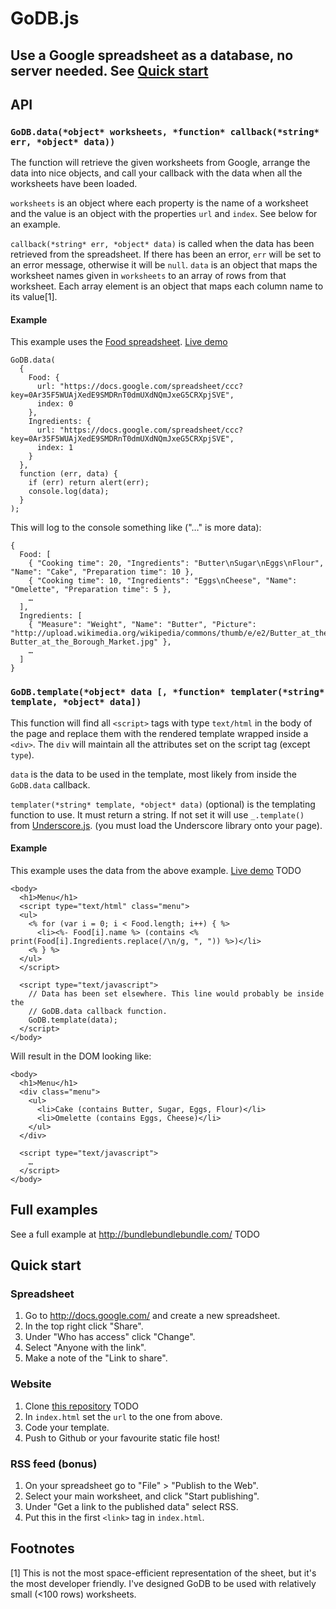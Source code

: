 GoDB.js
=======

## Use a Google spreadsheet as a database, no server needed. See [Quick start](#quick-start)

API
---

### `GoDB.data(*object* worksheets, *function* callback(*string* err, *object* data))`

The function will retrieve the given worksheets from Google, arrange the data
into nice objects, and call your callback with the data when all the worksheets
have been loaded.

`worksheets` is an object where each property is the name of a worksheet and
the value is an object with the properties `url` and `index`. See below for
an example.

`callback(*string* err, *object* data)` is called when the data has been
retrieved from the spreadsheet. If there has been an error, `err` will be set
to an error message, otherwise it will be `null`. `data` is an object that maps
the worksheet names given in `worksheets` to an array of rows from that
worksheet. Each array element is an object that maps each column name to its
value[1].

#### Example

This example uses the [Food spreadsheet][food_ss]. [Live demo](http://stuartk.com/godb/examples/food.html)

    GoDB.data(
      {
        Food: {
          url: "https://docs.google.com/spreadsheet/ccc?key=0Ar35F5WUAjXedE9SMDRnT0dmUXdNQmJxeG5CRXpjSVE",
          index: 0
        },
        Ingredients: {
          url: "https://docs.google.com/spreadsheet/ccc?key=0Ar35F5WUAjXedE9SMDRnT0dmUXdNQmJxeG5CRXpjSVE",
          index: 1
        }
      },
      function (err, data) {
        if (err) return alert(err);
        console.log(data);
      }
    );

This will log to the console something like ("…" is more data):

    {
      Food: [
        { "Cooking time": 20, "Ingredients": "Butter\nSugar\nEggs\nFlour",  "Name": "Cake", "Preparation time": 10 },
        { "Cooking time": 10, "Ingredients": "Eggs\nCheese", "Name": "Omelette", "Preparation time": 5 },
        …
      ],
      Ingredients: [
        { "Measure": "Weight", "Name": "Butter", "Picture": "http://upload.wikimedia.org/wikipedia/commons/thumb/e/e2/Butter_at_the_Borough_Market.jpg/250px-Butter_at_the_Borough_Market.jpg" },
        …
      ]
    }


### `GoDB.template(*object* data [, *function* templater(*string* template, *object* data])`

This function will find all `<script>` tags with type `text/html` in the body
of the page and replace them with the rendered template wrapped inside a
`<div>`. The `div` will maintain all the attributes set on the script tag
(except `type`).

`data` is the data to be used in the template, most likely from inside the
`GoDB.data` callback.

`templater(*string* template, *object* data)` (optional) is the templating
function to use. It must return a string. If not set it will use `_.template()`
from [Underscore.js](http://documentcloud.github.com/underscore/).
(you must load the Underscore library onto your page).

#### Example

This example uses the data from the above example. [Live demo](http://stuartk.com/godb/examples/template.html) TODO

    <body>
      <h1>Menu</h1>
      <script type="text/html" class="menu">
      <ul>
        <% for (var i = 0; i < Food.length; i++) { %>
          <li><%- Food[i].name %> (contains <% print(Food[i].Ingredients.replace(/\n/g, ", ")) %>)</li>
        <% } %>
      </ul>
      </script>

      <script type="text/javascript">
        // Data has been set elsewhere. This line would probably be inside the
        // GoDB.data callback function.
        GoDB.template(data);
      </script>
    </body>

Will result in the DOM looking like:

    <body>
      <h1>Menu</h1>
      <div class="menu">
        <ul>
          <li>Cake (contains Butter, Sugar, Eggs, Flour)</li>
          <li>Omelette (contains Eggs, Cheese)</li>
        </ul>
      </div>

      <script type="text/javascript">
        …
      </script>
    </body>

Full examples
-------------

See a full example at http://bundlebundlebundle.com/ TODO

Quick start
-----------

### Spreadsheet

  1. Go to http://docs.google.com/ and create a new spreadsheet.
  2. In the top right click "Share".
  3. Under "Who has access" click "Change".
  4. Select "Anyone with the link".
  5. Make a note of the "Link to share".

### Website

  1. Clone [this repository](#) TODO
  2. In `index.html` set the `url` to the one from above.
  3. Code your template.
  4. Push to Github or your favourite static file host!

### RSS feed (bonus)

  1. On your spreadsheet go to "File" > "Publish to the Web".
  2. Select your main worksheet, and click "Start publishing".
  3. Under "Get a link to the published data" select RSS.
  4. Put this in the first `<link>` tag in `index.html`.

Footnotes
---------

[1] This is not the most space-efficient representation of the sheet, but it's
the most developer friendly. I've designed GoDB to be used with relatively
small (<100 rows) worksheets.

[food_ss]: https://docs.google.com/spreadsheet/ccc?key=0Ar35F5WUAjXedE9SMDRnT0dmUXdNQmJxeG5CRXpjSVE
